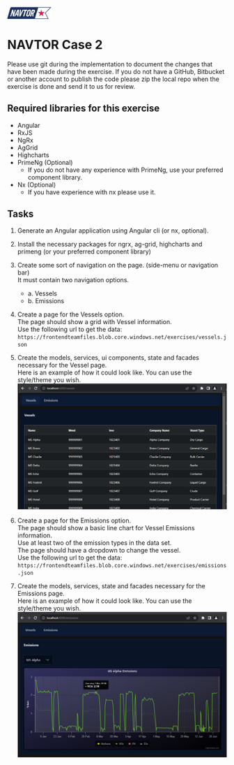 <img src="instructions/media/image003.png" alt="Navtor Logo" width="20%">

# NAVTOR Case 2

Please use git during the implementation to document the changes that have been made during the exercise. If you do not have a GitHub, Bitbucket or another account to publish the code please zip the local repo when the exercise is done and send it to us for review.

## Required libraries for this exercise

- Angular
- RxJS
- NgRx
- AgGrid
- Highcharts
- PrimeNg (Optional)
  - If you do not have any experience with PrimeNg, use your preferred component library.
- Nx (Optional)
  - If you have experience with nx please use it.

## Tasks

1. Generate an Angular application using Angular cli (or nx, optional).

2. Install the necessary packages for ngrx, ag-grid, highcharts and primeng (or your preferred component library)

3. Create some sort of navigation on the page. (side-menu or navigation bar)  
   It must contain two navigation options.
   - a. Vessels
   - b. Emissions

4. Create a page for the Vessels option.  
   The page should show a grid with Vessel information.  
   Use the following url to get the data:  
   `https://frontendteamfiles.blob.core.windows.net/exercises/vessels.json`

5. Create the models, services, ui components, state and facades necessary for the Vessel page.  
   Here is an example of how it could look like. You can use the style/theme you wish.  
   ![A screenshot of a computer Description automatically generated](instructions/media/image001.png)

6. Create a page for the Emissions option.  
   The page should show a basic line chart for Vessel Emissions information.  
   Use at least two of the emission types in the data set.  
   The page should have a dropdown to change the vessel.  
   Use the following url to get the data:  
   `https://frontendteamfiles.blob.core.windows.net/exercises/emissions.json`

7. Create the models, services, state and facades necessary for the Emissions page.  
   Here is an example of how it could look like. You can use the style/theme you wish.  
   ![A screenshot of a computer Description automatically generated](instructions/media/image002.png)
